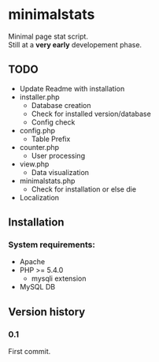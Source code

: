 # minimalstats
Minimal page stat script.  
Still at a **very early** developement phase.

## TODO
* Update Readme with installation
* installer.php
	* Database creation
	* Check for installed version/database
	* Config check
* config.php
	* Table Prefix
* counter.php
	* User processing
* view.php
	* Data visualization
* minimalstats.php
	* Check for installation or else die
* Localization


## Installation
### System requirements:
* Apache
* PHP >= 5.4.0
	* mysqli extension
* MySQL DB

## Version history
### 0.1
First commit.
